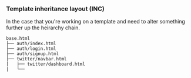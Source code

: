 ### Template inheritance layout (INC)
In the case that you're working on a template and need to alter something further up the heirarchy chain.

```
base.html
├── auth/index.html
├── auth/login.html
├── auth/signup.html
├── twitter/navbar.html
|   ├── twitter/dashboard.html
|   └──
```